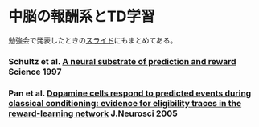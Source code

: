 # 中脳の報酬系とTD学習

勉強会で発表したときの[スライド](http://www.slideshare.net/sotetsukoyamada/22-62639753)にもまとめてある。

### Schultz et al. [A neural substrate of prediction and reward](http://citeseerx.ist.psu.edu/viewdoc/download?doi=10.1.1.133.6176&rep=rep1&type=pdf) Science 1997

### Pan et al. [Dopamine cells respond to predicted events during classical conditioning: evidence for eligibility traces in the reward-learning network](http://www.jneurosci.org/content/25/26/6235.long) J.Neurosci 2005
